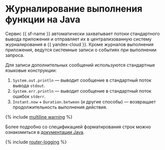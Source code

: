 # Журналирование выполнения функции на Java

Сервис {{ sf-name }} автоматически захватывает потоки стандартного вывода приложения и отправляет их в централизованную систему журналирования в {{ yandex-cloud }}. Кроме журналов выполнения приложения, ведутся системные записи о событиях при выполнении запроса.

Для записи дополнительных сообщений используются стандартные языковые конструкции:
1. `System.out.println` — выводит сообщение в стандартный поток вывода `stdout`.
1. `System.err.println` — выводит сообщение в стандартный поток ошибок `stderr`.
1. `Instant.now` + `Duration.between` (и другие способы) — возвращает продолжительность выполнения действия.

{% include [multiline warning](../../../_includes/functions/multiline.md) %}

Более подробно со спецификацией форматирования строк можно ознакомиться в [документации Java](https://docs.oracle.com/javase/tutorial/essential/io/formatting.html).

{% include [router-logging](../../../_includes/functions/router-logging.md) %} 
